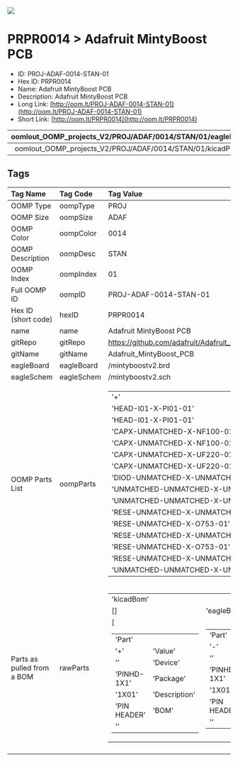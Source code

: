 


  
![][im]
# PRPR0014 > Adafruit MintyBoost PCB

- ID: PROJ-ADAF-0014-STAN-01
- Hex ID: PRPR0014
- Name: Adafruit MintyBoost PCB
- Description: Adafruit MintyBoost PCB
- Long Link: [http://oom.lt/PROJ-ADAF-0014-STAN-01](http://oom.lt/PROJ-ADAF-0014-STAN-01)
- Short Link: [http://oom.lt/PRPR0014](http://oom.lt/PRPR0014)
  

|oomlout_OOMP_projects_V2/PROJ/ADAF/0014/STAN/01/eagleImage.png|oomlout_OOMP_projects_V2/PROJ/ADAF/0014/STAN/01/eagleSchemImage.png|oomlout_OOMP_projects_V2/PROJ/ADAF/0014/STAN/01/kicadPcb3dFront.png|oomlout_OOMP_projects_V2/PROJ/ADAF/0014/STAN/01/kicadPcb3dBack.png|
| :---: | :---: | :---: | :---: |
|oomlout_OOMP_projects_V2/PROJ/ADAF/0014/STAN/01/kicadPcb3d.png||||

## Tags
  

|Tag Name|Tag Code|Tag Value|
| :--- | :--- | :--- |
|OOMP Type|oompType|PROJ|
|OOMP Size|oompSize|ADAF|
|OOMP Color|oompColor|0014|
|OOMP Description|oompDesc|STAN|
|OOMP Index|oompIndex|01|
|Full OOMP ID|oompID|PROJ-ADAF-0014-STAN-01|
|Hex ID (short code)|hexID|PRPR0014|
|name|name|Adafruit MintyBoost PCB|
|gitRepo|gitRepo|https://github.com/adafruit/Adafruit_MintyBoost_PCB|
|gitName|gitName|Adafruit_MintyBoost_PCB|
|eagleBoard|eagleBoard|/mintyboostv2.brd|
|eagleSchem|eagleSchem|/mintyboostv2.sch|
|OOMP Parts List|oompParts|<table><tr><td>'+'</td></tr><tr><td> 'HEAD-I01-X-PI01-01'</td><td> '-'</td></tr><tr><td> 'HEAD-I01-X-PI01-01'</td><td> 'C1'</td></tr><tr><td> 'CAPX-UNMATCHED-X-NF100-01'</td><td> 'C2'</td></tr><tr><td> 'CAPX-UNMATCHED-X-NF100-01'</td><td> 'C3'</td></tr><tr><td> 'CAPX-UNMATCHED-X-UF220-01'</td><td> 'C4'</td></tr><tr><td> 'CAPX-UNMATCHED-X-UF220-01'</td><td> 'D1'</td></tr><tr><td> 'DIOD-UNMATCHED-X-UNMATCHED-01'</td><td> 'IC1'</td></tr><tr><td> 'UNMATCHED-UNMATCHED-X-UNMATCHED-01'</td><td> 'L1'</td></tr><tr><td> 'UNMATCHED-UNMATCHED-X-UNMATCHED-01'</td><td> 'R1'</td></tr><tr><td> 'RESE-UNMATCHED-X-UNMATCHED-01'</td><td> 'R2'</td></tr><tr><td> 'RESE-UNMATCHED-X-O753-01'</td><td> 'R3'</td></tr><tr><td> 'RESE-UNMATCHED-X-UNMATCHED-01'</td><td> 'R4'</td></tr><tr><td> 'RESE-UNMATCHED-X-O753-01'</td><td> 'R5'</td></tr><tr><td> 'RESE-UNMATCHED-X-UNMATCHED-01'</td><td> 'X1'</td></tr><tr><td> 'UNMATCHED-UNMATCHED-X-UNMATCHED-01'</td></tr></table>|
|Parts as pulled from a BOM|rawParts|<table><tr><td>'kicadBom'</td></tr><tr><td> []</td><td> 'eagleBom'</td></tr><tr><td> [<table><tr><td>'Part'</td></tr><tr><td> '+'</td><td> 'Value'</td></tr><tr><td> ''</td><td> 'Device'</td></tr><tr><td> 'PINHD-1X1'</td><td> 'Package'</td></tr><tr><td> '1X01'</td><td> 'Description'</td></tr><tr><td> 'PIN HEADER'</td><td> 'BOM'</td></tr><tr><td> ''</td></tr></table></td><td> <table><tr><td>'Part'</td></tr><tr><td> '-'</td><td> 'Value'</td></tr><tr><td> ''</td><td> 'Device'</td></tr><tr><td> 'PINHD-1X1'</td><td> 'Package'</td></tr><tr><td> '1X01'</td><td> 'Description'</td></tr><tr><td> 'PIN HEADER'</td><td> 'BOM'</td></tr><tr><td> ''</td></tr></table></td><td> <table><tr><td>'Part'</td></tr><tr><td> 'C1'</td><td> 'Value'</td></tr><tr><td> '0.1uF'</td><td> 'Device'</td></tr><tr><td> 'C-US025-025X050'</td><td> 'Package'</td></tr><tr><td> 'C025-025X050'</td><td> 'Description'</td></tr><tr><td> 'CAPACITOR</td><td> American symbol'</td><td> 'BOM'</td></tr><tr><td> ''</td></tr></table></td><td> <table><tr><td>'Part'</td></tr><tr><td> 'C2'</td><td> 'Value'</td></tr><tr><td> '0.1uF'</td><td> 'Device'</td></tr><tr><td> 'C-US025-025X050'</td><td> 'Package'</td></tr><tr><td> 'C025-025X050'</td><td> 'Description'</td></tr><tr><td> 'CAPACITOR</td><td> American symbol'</td><td> 'BOM'</td></tr><tr><td> ''</td></tr></table></td><td> <table><tr><td>'Part'</td></tr><tr><td> 'C3'</td><td> 'Value'</td></tr><tr><td> '220uF'</td><td> 'Device'</td></tr><tr><td> 'CPOL-USE2.5-5'</td><td> 'Package'</td></tr><tr><td> 'E2</td><td>5-5'</td><td> 'Description'</td></tr><tr><td> 'POLARIZED CAPACITOR</td><td> American symbol'</td><td> 'BOM'</td></tr><tr><td> ''</td></tr></table></td><td> <table><tr><td>'Part'</td></tr><tr><td> 'C4'</td><td> 'Value'</td></tr><tr><td> '220uF'</td><td> 'Device'</td></tr><tr><td> 'CPOL-USE2.5-5'</td><td> 'Package'</td></tr><tr><td> 'E2</td><td>5-5'</td><td> 'Description'</td></tr><tr><td> 'POLARIZED CAPACITOR</td><td> American symbol'</td><td> 'BOM'</td></tr><tr><td> ''</td></tr></table></td><td> <table><tr><td>'Part'</td></tr><tr><td> 'D1'</td><td> 'Value'</td></tr><tr><td> '1N5817'</td><td> 'Device'</td></tr><tr><td> 'SCHOTTKY-DIODEDO41-7'</td><td> 'Package'</td></tr><tr><td> 'DO41-7'</td><td> 'Description'</td></tr><tr><td> 'Schottky Diode'</td><td> 'BOM'</td></tr><tr><td> ''</td></tr></table></td><td> <table><tr><td>'Part'</td></tr><tr><td> 'IC1'</td><td> 'Value'</td></tr><tr><td> 'LT1302'</td><td> 'Device'</td></tr><tr><td> 'LT1302'</td><td> 'Package'</td></tr><tr><td> 'DIL08'</td><td> 'Description'</td></tr><tr><td> ''</td><td> 'BOM'</td></tr><tr><td> ''</td></tr></table></td><td> <table><tr><td>'Part'</td></tr><tr><td> 'L1'</td><td> 'Value'</td></tr><tr><td> 'L'</td><td> 'Device'</td></tr><tr><td> 'L'</td><td> 'Package'</td></tr><tr><td> '6000'</td><td> 'Description'</td></tr><tr><td> ''</td><td> 'BOM'</td></tr><tr><td> ''</td></tr></table></td><td> <table><tr><td>'Part'</td></tr><tr><td> 'R1'</td><td> 'Value'</td></tr><tr><td> '49.9K'</td><td> 'Device'</td></tr><tr><td> 'R-US_0204/5'</td><td> 'Package'</td></tr><tr><td> '0204/5'</td><td> 'Description'</td></tr><tr><td> 'RESISTOR</td><td> American symbol'</td><td> 'BOM'</td></tr><tr><td> ''</td></tr></table></td><td> <table><tr><td>'Part'</td></tr><tr><td> 'R2'</td><td> 'Value'</td></tr><tr><td> '75K'</td><td> 'Device'</td></tr><tr><td> 'R-US_0204/5'</td><td> 'Package'</td></tr><tr><td> '0204/5'</td><td> 'Description'</td></tr><tr><td> 'RESISTOR</td><td> American symbol'</td><td> 'BOM'</td></tr><tr><td> ''</td></tr></table></td><td> <table><tr><td>'Part'</td></tr><tr><td> 'R3'</td><td> 'Value'</td></tr><tr><td> '49.9K'</td><td> 'Device'</td></tr><tr><td> 'R-US_0204/5'</td><td> 'Package'</td></tr><tr><td> '0204/5'</td><td> 'Description'</td></tr><tr><td> 'RESISTOR</td><td> American symbol'</td><td> 'BOM'</td></tr><tr><td> ''</td></tr></table></td><td> <table><tr><td>'Part'</td></tr><tr><td> 'R4'</td><td> 'Value'</td></tr><tr><td> '75K'</td><td> 'Device'</td></tr><tr><td> 'R-US_0204/5'</td><td> 'Package'</td></tr><tr><td> '0204/5'</td><td> 'Description'</td></tr><tr><td> 'RESISTOR</td><td> American symbol'</td><td> 'BOM'</td></tr><tr><td> ''</td></tr></table></td><td> <table><tr><td>'Part'</td></tr><tr><td> 'R5'</td><td> 'Value'</td></tr><tr><td> '3.3k'</td><td> 'Device'</td></tr><tr><td> 'R-US_0204/5'</td><td> 'Package'</td></tr><tr><td> '0204/5'</td><td> 'Description'</td></tr><tr><td> 'RESISTOR</td><td> American symbol'</td><td> 'BOM'</td></tr><tr><td> ''</td></tr></table></td><td> <table><tr><td>'Part'</td></tr><tr><td> 'X1'</td><td> 'Value'</td></tr><tr><td> ''</td><td> 'Device'</td></tr><tr><td> 'PN87520'</td><td> 'Package'</td></tr><tr><td> 'PN87520'</td><td> 'Description'</td></tr><tr><td> 'BERG USB connector'</td><td> 'BOM'</td></tr><tr><td> ''</td></tr></table>]</td></tr></table>|
||||



[im]: PROJ/ADAF/0014/STAN/01/kicadPcb3d_450.png

